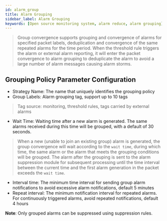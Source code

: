 ```yaml
---
id: alarm_group
title: Alarm Grouping
sidebar_label: Alarm Grouping
keywords: [Open source monitoring system, alarm reduce, alarm grouping]
---
```


> Group convergence supports grouping and convergence of alarms for specified packet labels, deduplication and convergence of the same repeated alarms for the time period. When the threshold rule triggers the alarm or external alarm reporting, it will enter the packet convergence to alarm grouping to deduplicate the alarm to avoid a large number of alarm messages causing alarm storms.

## Grouping Policy Parameter Configuration

- Strategy Name: The name that uniquely identifies the grouping policy
- Group Labels: Alarm grouping tag, support up to 10 tags

 > Tag source: monitoring, threshold rules, tags carried by external alarms

- Wait Time: Waiting time after a new alarm is generated. The same alarms received during this time will be grouped, with a default of 30 seconds.

 > When a new (unable to join an existing group) alarm is generated, the group convergence will wait according to the `wait time`, during which time, the same alarm or the alarm that meets the grouping conditions will be grouped. The alarm after the grouping is sent to the alarm suppression module for subsequent processing until the time interval between the current time and the first alarm generation in the packet exceeds the `wait time`.

- Interval time: The minimum time interval for sending group alarm notifications to avoid excessive alarm notifications, default 5 minutes
- Repeat interval: The minimum notification interval for repeated alarms. For continuously triggered alarms, avoid repeated notifications, default 4 hours

**Note**: Only grouped alarms can be suppressed using suppression rules.
